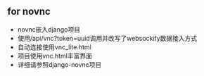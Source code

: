 ## for novnc
- novnc嵌入django项目
- 使用/api/vnc?token=uuid调用并改写了websockify数据接入方式
- 自动连接使用vnc_lite.html
- 项目使用vnc.html丰富界面
- 详细请参照django-novnc项目